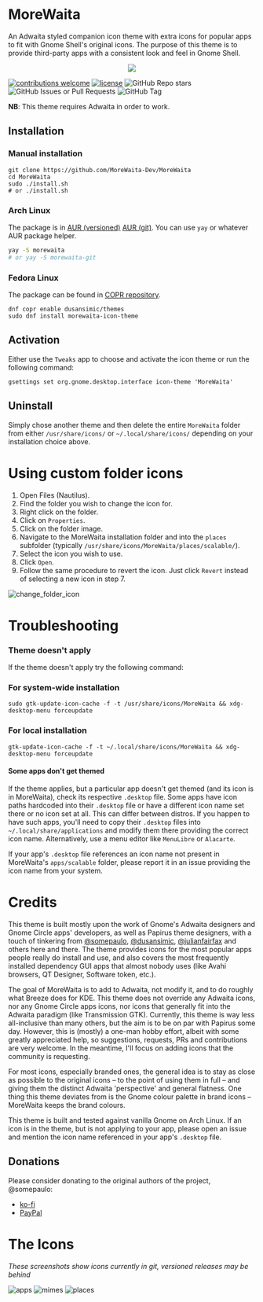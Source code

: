 # MoreWaita

An Adwaita styled companion icon theme with extra icons
for popular apps to fit with Gnome Shell's original icons.
The purpose of this theme is to provide third-party apps
with a consistent look and feel in Gnome Shell.

<p align="center">
    <img src="assets/morewaita-prev.png"/>
</p>

[![contributions welcome](https://img.shields.io/badge/contributions-welcome-brightgreen.svg?style=flat)](https://github.com/dwyl/esta/issues) [![license](https://img.shields.io/github/license/MoreWaita-Dev/MoreWaita)](https://img.shields.io/github/license/MoreWaita-Dev/MoreWaita) ![GitHub Repo stars](https://img.shields.io/github/stars/MoreWaita-Dev/MoreWaita?style=flat) ![GitHub Issues or Pull Requests](https://img.shields.io/github/issues/MoreWaita-Dev/MoreWaita) ![GitHub Tag](https://img.shields.io/github/v/tag/MoreWaita-Dev/MoreWaita)

**NB**: This theme requires Adwaita in order to work.

## Installation

### Manual installation

```
git clone https://github.com/MoreWaita-Dev/MoreWaita
cd MoreWaita
sudo ./install.sh
# or ./install.sh
```

### Arch Linux

The package is in [AUR (versioned)](https://aur.archlinux.org/packages/morewaita)
[AUR (git)](https://aur.archlinux.org/packages/morewaita-git).
You can use `yay` or whatever AUR package helper.

```bash
yay -S morewaita
# or yay -S morewaita-git
```

### Fedora Linux

The package can be found in [COPR repository](https://copr.fedorainfracloud.org/coprs/dusansimic/themes).

```
dnf copr enable dusansimic/themes
sudo dnf install morewaita-icon-theme
```

## Activation

Either use the `Tweaks` app to choose and activate the icon
theme or run the following command:

```
gsettings set org.gnome.desktop.interface icon-theme 'MoreWaita'
```

## Uninstall

Simply chose another theme and then delete the entire
`MoreWaita` folder from either `/usr/share/icons/` or
`~/.local/share/icons/` depending on your installation choice above.

# Using custom folder icons

1. Open Files (Nautilus).
2. Find the folder you wish to change the icon for.
3. Right click on the folder.
4. Click on `Properties`.
5. Click on the folder image.
6. Navigate to the MoreWaita installation folder and into
the `places` subfolder (typically `/usr/share/icons/MoreWaita/places/scalable/`).
7. Select the icon you wish to use.
8. Click `Open`.
9. Follow the same procedure to revert the icon. Just click
`Revert` instead of selecting a new icon in step 7.

![change_folder_icon](assets/demo.png)

# Troubleshooting

### Theme doesn't apply

If the theme doesn't apply try the following command:

### For system-wide installation
`sudo gtk-update-icon-cache -f -t /usr/share/icons/MoreWaita && xdg-desktop-menu forceupdate`

### For local installation
`gtk-update-icon-cache -f -t ~/.local/share/icons/MoreWaita && xdg-desktop-menu forceupdate`

#### Some apps don't get themed

If the theme applies, but a particular app doesn't get
themed (and its icon is in MoreWaita), check its respective
`.desktop` file. Some apps have icon paths hardcoded into
their `.desktop` file or have a different icon name set
there or no icon set at all. This can differ between distros.
If you happen to have such apps, you'll need to copy their
`.desktop` files into `~/.local/share/applications` and
modify them there providing the correct icon name.
Alternatively, use a menu editor like `MenuLibre` or `Alacarte`.

If your app's `.desktop` file references an icon name not
present in MoreWaita's `apps/scalable` folder, please report
it in an issue providing the icon name from your system.

# Credits

This theme is built mostly upon the work of Gnome's Adwaita
designers and Gnome Circle apps' developers, as well as
Papirus theme designers,  with a touch of tinkering from
[@somepaulo](https://github.com/somepaulo), [@dusansimic](https://github.com/dusansimic),
[@julianfairfax](https://github.com/julianfairfax) and others
here and there. The theme provides icons for the most popular
apps people really do install and use, and also covers the most
frequently installed dependency GUI apps that almost nobody
uses (like Avahi browsers, QT Designer, Software token, etc.).

The goal of MoreWaita is to add to Adwaita, not modify it, and
to do roughly what Breeze does for KDE. This theme does not
override any Adwaita icons, nor any Gnome Circle apps icons,
nor icons that generally fit into the Adwaita paradigm (like
Transmission GTK). Currently, this theme is way less all-inclusive
than many others, but the aim is to be on par with Papirus
some day. However, this is (mostly) a one-man hobby effort,
albeit with some greatly appreciated help, so suggestions,
requests, PRs and contributions are very welcome. In the
meantime, I'll focus on adding icons that the community is requesting.

For most icons, especially branded ones, the general idea is
to stay as close as possible to the original icons – to the
point of using them in full – and giving them the distinct
Adwaita 'perspective' and general flatness. One thing this
theme deviates from is the Gnome colour palette in brand icons
– MoreWaita keeps the brand colours.

This theme is built and tested against vanilla Gnome on Arch
Linux. If an icon is in the theme, but is not applying to your
app, please open an issue and mention the icon name referenced
in your app's `.desktop` file.

## Donations

Please consider donating to the original authors of the
project, @somepaulo:

- [ko-fi](https://ko-fi.com/somepaulo)
- [PayPal](http://paypal.me/pfino/5)

# The Icons

_These screenshots show icons currently in git, versioned
releases may be behind_

![apps](assets/apps.png)
![mimes](assets/mimes.png)
![places](assets/places.png)
